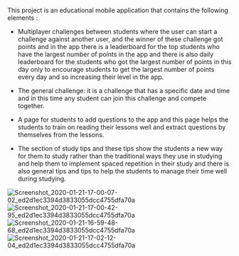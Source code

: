 This project is an educational mobile application that contains the following elements : 

* Multiplayer challenges between students where the user can start a challenge against another user, and the winner of these challenge got points and in the app there is a leaderboard for the top students who have the largest number of points in the app and there is also daily leaderboard for the students who got the largest number of points in this day only to encourage students to get the largest number of points every day and so increasing their level in the app.

* The general challenge: it is a challenge that has a specific date and time and in this time any student can join this challenge and compete together.

* A page for students to add questions to the app and this page helps the students to train on reading their lessons well and extract questions by themselves from the lessons.

* The section of study tips and these tips show the students a new way for them to study rather than the traditional ways they use in studying and help them to implement spaced repetition in their study and there is also general tips and tips to help the students to manage their time well during studying. 

![Screenshot_2020-01-21-17-00-07-02_ed2d1ec3394d3833055dcc4755dfa70a](https://user-images.githubusercontent.com/32040158/193652823-4e6aac7f-d007-4675-8694-3e41f9c956ca.png)
![Screenshot_2020-01-21-17-00-42-95_ed2d1ec3394d3833055dcc4755dfa70a](https://user-images.githubusercontent.com/32040158/193652841-3e1b09e7-b851-4283-9a6d-a6ff68b469a0.png)
![Screenshot_2020-01-21-16-59-48-68_ed2d1ec3394d3833055dcc4755dfa70a](https://user-images.githubusercontent.com/32040158/193652857-f697d62a-712d-49e6-a133-d4d7b8952eea.png)
![Screenshot_2020-01-21-17-02-12-04_ed2d1ec3394d3833055dcc4755dfa70a](https://user-images.githubusercontent.com/32040158/193652872-266564d8-2d13-4220-a105-d5a34cd77935.png)
